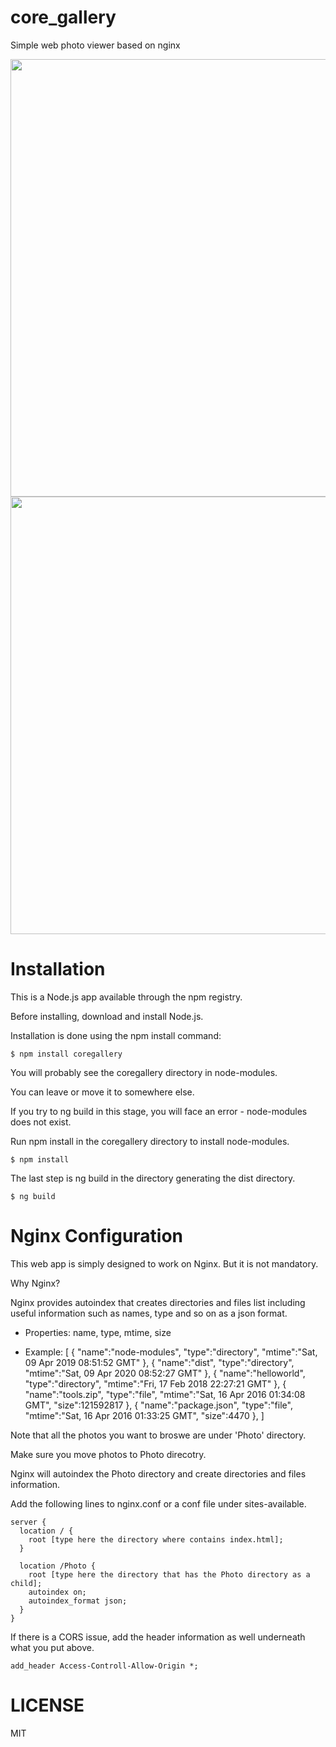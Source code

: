 # core_gallery
Simple web photo viewer based on nginx

<img src="https://user-images.githubusercontent.com/118874393/204101787-6bc6fa48-fd2e-4107-9fd6-54cdc7f0c886.jpg" width="700px" />
<img src="https://user-images.githubusercontent.com/118874393/204101791-731f5684-e0c0-44a6-8823-0287780d2215.jpg" width="700px" />

# Installation
This is a Node.js app available through the npm registry.

Before installing, download and install Node.js.

Installation is done using the npm install command:

`$ npm install coregallery`

You will probably see the coregallery directory in node-modules.

You can leave or move it to somewhere else.

If you try to ng build in this stage, you will face an error - node-modules does not exist.

Run npm install in the coregallery directory to install node-modules.

`$ npm install`

The last step is ng build in the directory generating the dist directory.

`$ ng build`

# Nginx Configuration

This web app is simply designed to work on Nginx. But it is not mandatory.

Why Nginx?

Nginx provides autoindex that creates directories and files list including useful information such as names, type and so on as a json format.

- Properties: name, type, mtime, size

- Example:
[
{ "name":"node-modules", "type":"directory", "mtime":"Sat, 09 Apr 2019 08:51:52 GMT" },
{ "name":"dist", "type":"directory", "mtime":"Sat, 09 Apr 2020 08:52:27 GMT" },
{ "name":"helloworld", "type":"directory", "mtime":"Fri, 17 Feb 2018 22:27:21 GMT" },
{ "name":"tools.zip", "type":"file", "mtime":"Sat, 16 Apr 2016 01:34:08 GMT", "size":121592817 },
{ "name":"package.json", "type":"file", "mtime":"Sat, 16 Apr 2016 01:33:25 GMT", "size":4470 },
]

Note that all the photos you want to broswe are under 'Photo' directory.

Make sure you move photos to Photo direcotry.

Nginx will autoindex the Photo directory and create directories and files information.

Add the following lines to nginx.conf or a conf file under sites-available.

```
server {
  location / {
    root [type here the directory where contains index.html];
  }

  location /Photo {
    root [type here the directory that has the Photo directory as a child];
    autoindex on;
    autoindex_format json;
  }
}
```

If there is a CORS issue, add the header information as well underneath what you put above.

`add_header Access-Controll-Allow-Origin *;`

# LICENSE
MIT
